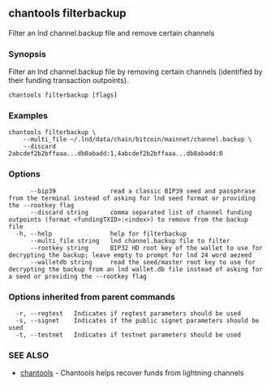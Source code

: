 ## chantools filterbackup

Filter an lnd channel.backup file and remove certain channels

### Synopsis

Filter an lnd channel.backup file by removing certain 
channels (identified by their funding transaction outpoints).

```
chantools filterbackup [flags]
```

### Examples

```
chantools filterbackup \
	--multi_file ~/.lnd/data/chain/bitcoin/mainnet/channel.backup \
	--discard 2abcdef2b2bffaaa...db0abadd:1,4abcdef2b2bffaaa...db8abadd:0
```

### Options

```
      --bip39               read a classic BIP39 seed and passphrase from the terminal instead of asking for lnd seed format or providing the --rootkey flag
      --discard string      comma separated list of channel funding outpoints (format <fundingTXID>:<index>) to remove from the backup file
  -h, --help                help for filterbackup
      --multi_file string   lnd channel.backup file to filter
      --rootkey string      BIP32 HD root key of the wallet to use for decrypting the backup; leave empty to prompt for lnd 24 word aezeed
      --walletdb string     read the seed/master root key to use for decrypting the backup from an lnd wallet.db file instead of asking for a seed or providing the --rootkey flag
```

### Options inherited from parent commands

```
  -r, --regtest   Indicates if regtest parameters should be used
  -s, --signet    Indicates if the public signet parameters should be used
  -t, --testnet   Indicates if testnet parameters should be used
```

### SEE ALSO

* [chantools](chantools.md)	 - Chantools helps recover funds from lightning channels

